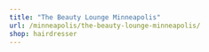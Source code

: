```yaml
---
title: "The Beauty Lounge Minneapolis"
url: /minneapolis/the-beauty-lounge-minneapolis/
shop: hairdresser
---
```

